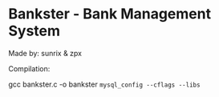 # Bankster - Bank Management System

Made by: sunrix & zpx



Compilation:

gcc bankster.c -o bankster `mysql_config --cflags --libs`
